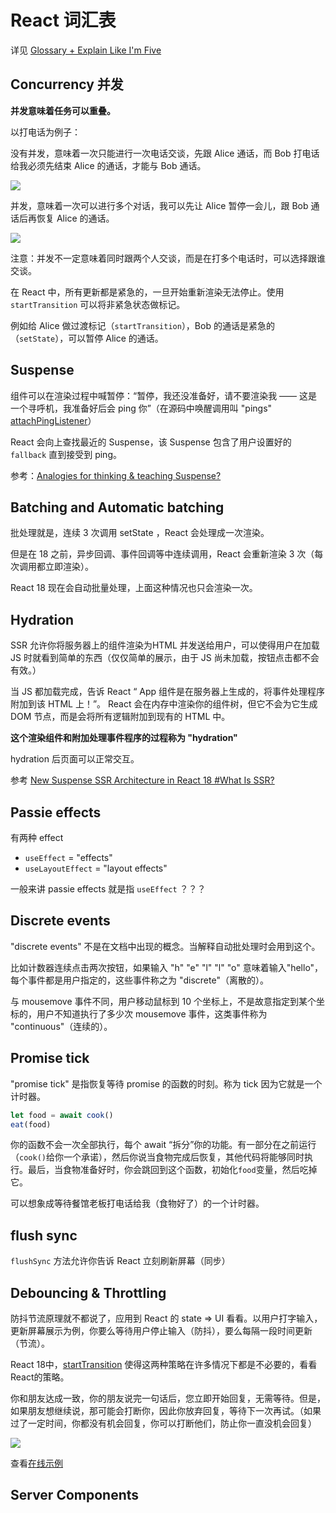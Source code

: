 # React 词汇表

详见 [Glossary + Explain Like I'm Five](https://github.com/reactwg/react-18/discussions/46)

## Concurrency 并发

**并发意味着任务可以重叠。**

以打电话为例子：

没有并发，意味着一次只能进行一次电话交谈，先跟 Alice 通话，而 Bob 打电话给我必须先结束 Alice 的通话，才能与 Bob 通话。

![](https://file.simonwong.cn/blog/202202081018443.png)

并发，意味着一次可以进行多个对话，我可以先让 Alice 暂停一会儿，跟 Bob 通话后再恢复 Alice 的通话。

![](https://file.simonwong.cn/blog/202202081019915.png)

注意：并发不一定意味着同时跟两个人交谈，而是在打多个电话时，可以选择跟谁交谈。



在 React 中，所有更新都是紧急的，一旦开始重新渲染无法停止。使用 `startTransition` 可以将非紧急状态做标记。

例如给 Alice 做过渡标记（`startTransition`），Bob 的通话是紧急的（`setState`），可以暂停 Alice 的通话。



## Suspense

组件可以在渲染过程中喊暂停：“暂停，我还没准备好，请不要渲染我 —— 这是一个寻呼机，我准备好后会 ping 你”（在源码中唤醒调用叫 "pings" [attachPingListener](https://github.com/facebook/react/blob/0e100ed00fb52cfd107db1d1081ef18fe4b9167f/packages/react-reconciler/src/ReactFiberThrow.new.js#L161-L190)）

React 会向上查找最近的 Suspense，该 Suspense 包含了用户设置好的 `fallback` 直到接受到 ping。



参考：[Analogies for thinking & teaching Suspense?](https://github.com/reactwg/react-18/discussions/28)



## Batching and Automatic batching

批处理就是，连续 3 次调用 setState ，React 会处理成一次渲染。

但是在 18 之前，异步回调、事件回调等中连续调用，React 会重新渲染 3 次（每次调用都立即渲染）。

React 18 现在会自动批量处理，上面这种情况也只会渲染一次。

## Hydration

SSR 允许你将服务器上的组件渲染为HTML 并发送给用户，可以使得用户在加载 JS 时就看到简单的东西（仅仅简单的展示，由于 JS 尚未加载，按钮点击都不会有效。）

当 JS 都加载完成，告诉 React “ App 组件是在服务器上生成的，将事件处理程序附加到该 HTML 上！”。 React 会在内存中渲染你的组件树，但它不会为它生成 DOM 节点，而是会将所有逻辑附加到现有的 HTML 中。

**这个渲染组件和附加处理事件程序的过程称为 "hydration"**

hydration 后页面可以正常交互。



参考 [New Suspense SSR Architecture in React 18 #What Is SSR?](https://github.com/reactwg/react-18/discussions/37)



## Passie effects

有两种 effect

- `useEffect` = "effects"
- `useLayoutEffect` = "layout effects"

一般来讲 passie effects 就是指 `useEffect` ？？？



## Discrete events

"discrete events" 不是在文档中出现的概念。当解释自动批处理时会用到这个。

比如计数器连续点击两次按钮，如果输入 "h" "e" "l" "l" "o" 意味着输入"hello"，每个事件都是用户指定的，这些事件称之为 "discrete"（离散的）。

与 mousemove 事件不同，用户移动鼠标到 10 个坐标上，不是故意指定到某个坐标的，用户不知道执行了多少次 mousemove 事件，这类事件称为 "continuous"（连续的）。



## Promise tick

"promise tick" 是指恢复等待 promise 的函数的时刻。称为 tick 因为它就是一个计时器。

```js
let food = await cook()
eat(food)
```

你的函数不会一次全部执行，每个 await “拆分”你的功能。有一部分在之前运行（`cook()`给你一个承诺），然后你说当食物完成后恢复，其他代码将能够同时执行。最后，当食物准备好时，你会跳回到这个函数，初始化`food`变量，然后吃掉它。

可以想象成等待餐馆老板打电话给我（食物好了）的一个计时器。



## flush sync

`flushSync` 方法允许你告诉 React 立刻刷新屏幕（同步）



## Debouncing & Throttling

防抖节流原理就不都说了，应用到 React 的 state => UI 看看。以用户打字输入，更新屏幕展示为例，你要么等待用户停止输入（防抖），要么每隔一段时间更新（节流）。

React 18中，[startTransition](https://github.com/reactwg/react-18/discussions/41) 使得这两种策略在许多情况下都是不必要的，看看 React的策略。

你和朋友达成一致，你的朋友说完一句话后，您立即开始回复，无需等待。但是，如果朋友想继续说，那可能会打断你，因此你放弃回复，等待下一次再试。（如果过了一定时间，你都没有机会回复，你可以打断他们，防止你一直没机会回复）

![](https://file.simonwong.cn/blog/202202081356461.png)



查看[在线示例](https://react-beta-seven.vercel.app/)





## Server Components









